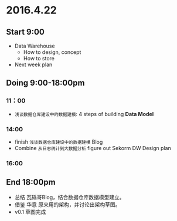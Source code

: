 # 2016.4.22

## Start 9:00

* Data Warehouse
    * How to design, concept
    * How to store
* Next week plan

## Doing 9:00-18:00pm

### 11：00

* `浅谈数据仓库建设中的数据建模`: 4 steps of building **Data Model**

### 14:00

* finish `浅谈数据仓库建设中的数据建模` Blog
* Combine `从日志统计到大数据分析` figure out Sekorm DW Design plan

### 16:00

## End 18:00pm

* 总结 瓦砾哥Blog，结合数据仓库数据模型建立。
* 借鉴 华意 原来用的架构，并讨论出架构草图。
* v0.1 草图完成

